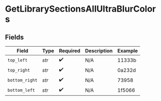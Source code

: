 # GetLibrarySectionsAllUltraBlurColors


## Fields

| Field              | Type               | Required           | Description        | Example            |
| ------------------ | ------------------ | ------------------ | ------------------ | ------------------ |
| `top_left`         | *str*              | :heavy_check_mark: | N/A                | 11333b             |
| `top_right`        | *str*              | :heavy_check_mark: | N/A                | 0a232d             |
| `bottom_right`     | *str*              | :heavy_check_mark: | N/A                | 73958              |
| `bottom_left`      | *str*              | :heavy_check_mark: | N/A                | 1f5066             |